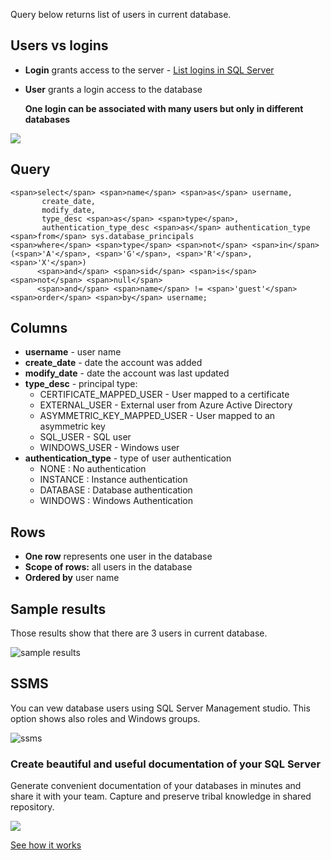 Query below returns list of users in current database.

## Users vs logins

-   **Login** grants access to the server - [List logins in SQL Server](https://dataedo.com/kb/query/sql-server/list-logins-on-server)
-   **User** grants a login access to the database
    
    **One login can be associated with many users but only in different databases**
    

[![](https://dataedo.com/asset/img/markdown/docs/test-article/3187eed29ce5b9127613e8a72fc11156.png)](https://dataedo.com/blog/confused-when-trying-to-work-with-databases?cta=kb-query-confused)

## Query

```
<span>select</span> <span>name</span> <span>as</span> username,
       create_date,
       modify_date,
       type_desc <span>as</span> <span>type</span>,
       authentication_type_desc <span>as</span> authentication_type
<span>from</span> sys.database_principals
<span>where</span> <span>type</span> <span>not</span> <span>in</span> (<span>'A'</span>, <span>'G'</span>, <span>'R'</span>, <span>'X'</span>)
      <span>and</span> <span>sid</span> <span>is</span> <span>not</span> <span>null</span>
      <span>and</span> <span>name</span> != <span>'guest'</span>
<span>order</span> <span>by</span> username;
```

## Columns

-   **username** - user name
-   **create\_date** - date the account was added
-   **modify\_date** - date the account was last updated
-   **type\_desc** - principal type:
    -   CERTIFICATE\_MAPPED\_USER - User mapped to a certificate
    -   EXTERNAL\_USER - External user from Azure Active Directory
    -   ASYMMETRIC\_KEY\_MAPPED\_USER - User mapped to an asymmetric key
    -   SQL\_USER - SQL user
    -   WINDOWS\_USER - Windows user
-   **authentication\_type** - type of user authentication
    -   NONE : No authentication
    -   INSTANCE : Instance authentication
    -   DATABASE : Database authentication
    -   WINDOWS : Windows Authentication

## Rows

-   **One row** represents one user in the database
-   **Scope of rows:** all users in the database
-   **Ordered by** user name

## Sample results

Those results show that there are 3 users in current database.

![sample results](https://dataedo.com/asset/img/kb/query/sql-server/list-users-in-sql-server-database.png)

## SSMS

You can vew database users using SQL Server Management studio. This option shows also roles and Windows groups.

![ssms](https://dataedo.com/asset/img/kb/query/sql-server/list-users-in-sql-server-database-ssms.png)

### Create beautiful and useful documentation of your SQL Server

Generate convenient documentation of your databases in minutes and share it with your team. Capture and preserve tribal knowledge in shared repository.

[![](https://dataedo.com/asset/img/markdown/docs/test-article/30c11fa4b210f11740f56e85ca8bf9c6.gif)](https://demo.dataedo.com/)

[See how it works](https://demo.dataedo.com/)